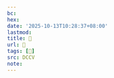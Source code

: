 ```yaml
---
bc:
hex:
date: '2025-10-13T10:28:37+08:00'
lastmod:
title: 􃣐
url: 􃣐
tags: [𣄱]
src: DCCV
note:
---
```

